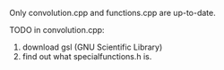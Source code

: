 Only convolution.cpp and functions.cpp are up-to-date.


TODO in convolution.cpp:

1. download gsl (GNU Scientific Library)
2. find out what specialfunctions.h is.
